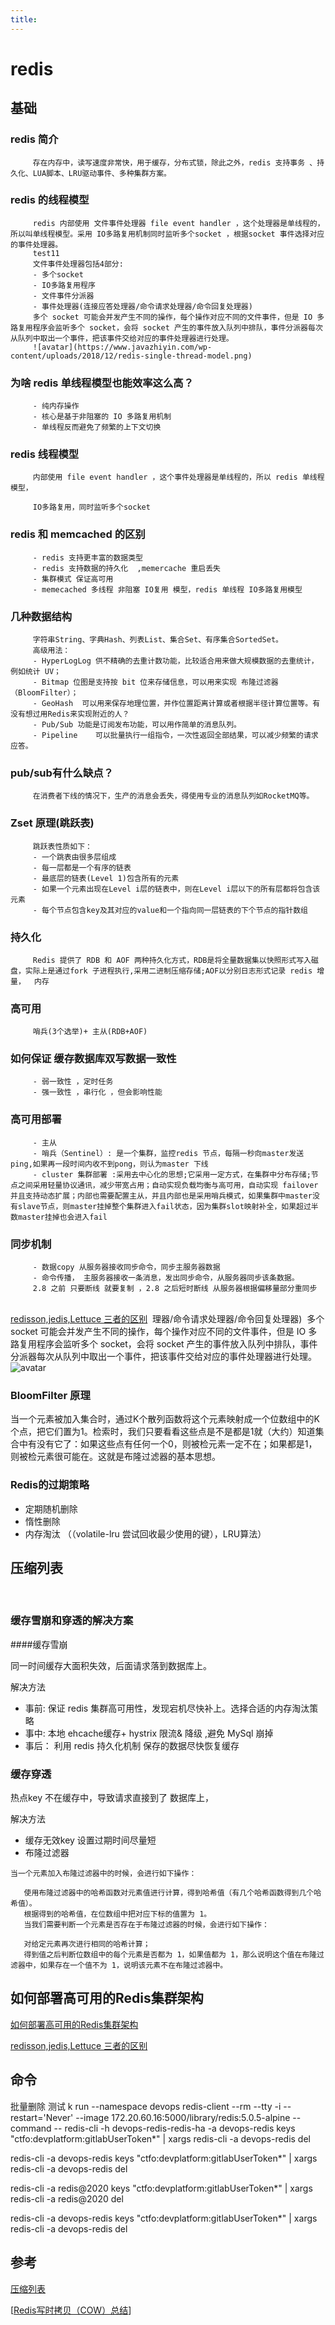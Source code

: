 ```yaml
---
title: 
---
```

# redis

## 基础
### redis 简介
         存在内存中，读写速度非常快，用于缓存，分布式锁，除此之外，redis 支持事务 、持久化、LUA脚本、LRU驱动事件、多种集群方案。

### redis 的线程模型
         redis 内部使用 文件事件处理器 file event handler ，这个处理器是单线程的，所以叫单线程模型。采用 IO多路复用机制同时监听多个socket ，根据socket 事件选择对应的事件处理器。
         test11
         文件事件处理器包括4部分:
         - 多个socket
         - IO多路复用程序
         - 文件事件分派器
         - 事件处理器(连接应答处理器/命令请求处理器/命令回复处理器)
         多个 socket 可能会并发产生不同的操作，每个操作对应不同的文件事件，但是 IO 多路复用程序会监听多个 socket，会将 socket 产生的事件放入队列中排队，事件分派器每次从队列中取出一个事件，把该事件交给对应的事件处理器进行处理。
         ![avatar](https://www.javazhiyin.com/wp-content/uploads/2018/12/redis-single-thread-model.png)
### 为啥 redis 单线程模型也能效率这么高？
         - 纯内存操作
         - 核心是基于非阻塞的 IO 多路复用机制
         - 单线程反而避免了频繁的上下文切换
### redis 线程模型
         内部使用 file event handler ，这个事件处理器是单线程的，所以 redis 单线程 模型，
         
         IO多路复用，同时监听多个socket
### redis 和 memcached 的区别
         - redis 支持更丰富的数据类型
         - redis 支持数据的持久化  ,memercache 重启丢失
         - 集群模式 保证高可用
         - memecached 多线程 非阻塞 IO复用 模型，redis 单线程 IO多路复用模型
### 几种数据结构
         字符串String、字典Hash、列表List、集合Set、有序集合SortedSet。
         高级用法：
         - HyperLogLog 供不精确的去重计数功能，比较适合用来做大规模数据的去重统计，例如统计 UV；             
         - Bitmap 位图是支持按 bit 位来存储信息，可以用来实现 布隆过滤器（BloomFilter）；
         - GeoHash  可以用来保存地理位置，并作位置距离计算或者根据半径计算位置等。有没有想过用Redis来实现附近的人？
         - Pub/Sub 功能是订阅发布功能，可以用作简单的消息队列。
         - Pipeline    可以批量执行一组指令，一次性返回全部结果，可以减少频繁的请求应答。     
### pub/sub有什么缺点？
         在消费者下线的情况下，生产的消息会丢失，得使用专业的消息队列如RocketMQ等。


### Zset 原理(跳跃表)
         跳跃表性质如下：
         - 一个跳表由很多层组成
         - 每一层都是一个有序的链表
         - 最底层的链表(Level 1)包含所有的元素
         - 如果一个元素出现在Level i层的链表中，则在Level i层以下的所有层都将包含该元素
         - 每个节点包含key及其对应的value和一个指向同一层链表的下个节点的指针数组
### 持久化   
         Redis 提供了 RDB 和 AOF 两种持久化方式，RDB是将全量数据集以快照形式写入磁盘，实际上是通过fork 子进程执行,采用二进制压缩存储;AOF以分别日志形式记录 redis 增量，  内存   
### 高可用
         哨兵(3个选举)+ 主从(RDB+AOF)

### 如何保证 缓存数据库双写数据一致性

         - 弱一致性 ，定时任务
         - 强一致性 ，串行化 ，但会影响性能

### 高可用部署
         - 主从
         - 哨兵（Sentinel）: 是一个集群，监控redis 节点，每隔一秒向master发送ping,如果再一段时间内收不到pong，则认为master 下线
         - cluster 集群部署 :采用去中心化的思想;它采用一定方式，在集群中分布存储;节点之间采用轻量协议通讯，减少带宽占用；自动实现负载均衡与高可用，自动实现 failover并且支持动态扩展；内部也需要配置主从，并且内部也是采用哨兵模式，如果集群中master没有slave节点，则master挂掉整个集群进入fail状态，因为集群slot映射补全，如果超过半数master挂掉也会进入fail

### 同步机制
         - 数据copy 从服务器接收同步命令，同步主服务器数据
         - 命令传播， 主服务器接收一条消息，发出同步命令，从服务器同步该条数据。
         2.8 之前 只要断线 就要复制 ，2.8 之后短时断线 从服务器根据偏移量部分重同步


​    
​         [redisson,jedis,Lettuce 三者的区别](https://www.cnblogs.com/liyan492/p/9858548.html)
​     理器/命令请求处理器/命令回复处理器)
​     多个 socket 可能会并发产生不同的操作，每个操作对应不同的文件事件，但是 IO 多路复用程序会监听多个 socket，会将 socket 产生的事件放入队列中排队，事件分派器每次从队列中取出一个事件，把该事件交给对应的事件处理器进行处理。
​     ![avatar](https://www.javazhiyin.com/wp-content/uploads/2018/12/redis-single-thread-model.png)
### BloomFilter 原理 
当一个元素被加入集合时，通过K个散列函数将这个元素映射成一个位数组中的K个点，把它们置为1。检索时，我们只要看看这些点是不是都是1就（大约）知道集合中有没有它了：如果这些点有任何一个0，则被检元素一定不在；如果都是1，则被检元素很可能在。这就是布隆过滤器的基本思想。


### Redis的过期策略
- 定期随机删除
- 惰性删除
- 内存淘汰 （（volatile-lru 尝试回收最少使用的键），LRU算法）

## 压缩列表



​    

### 缓存雪崩和穿透的解决方案

####缓存雪崩

同一时间缓存大面积失效，后面请求落到数据库上。

解决方法
- 事前: 保证 redis 集群高可用性，发现宕机尽快补上。选择合适的内存淘汰策略
- 事中: 本地 ehcache缓存+ hystrix 限流& 降级 ,避免 MySql 崩掉
- 事后： 利用 redis 持久化机制 保存的数据尽快恢复缓存 

### 缓存穿透
热点key 不在缓存中，导致请求直接到了 数据库上，


解决方法
- 缓存无效key 设置过期时间尽量短
- 布隆过滤器

```
当一个元素加入布隆过滤器中的时候，会进行如下操作：
   
   使用布隆过滤器中的哈希函数对元素值进行计算，得到哈希值（有几个哈希函数得到几个哈希值）。
   根据得到的哈希值，在位数组中把对应下标的值置为 1。
   当我们需要判断一个元素是否存在于布隆过滤器的时候，会进行如下操作：
   
   对给定元素再次进行相同的哈希计算；
   得到值之后判断位数组中的每个元素是否都为 1，如果值都为 1，那么说明这个值在布隆过滤器中，如果存在一个值不为 1，说明该元素不在布隆过滤器中。
```
## 如何部署高可用的Redis集群架构
[如何部署高可用的Redis集群架构](https://blog.csdn.net/huangshulang1234/article/details/78765308)



[redisson,jedis,Lettuce 三者的区别](https://www.cnblogs.com/liyan492/p/9858548.html)


## 命令
批量删除 测试
k run --namespace devops redis-client --rm --tty -i --restart='Never' --image 172.20.60.16:5000/library/redis:5.0.5-alpine --command -- redis-cli -h devops-redis-redis-ha   -a devops-redis  keys "ctfo:devplatform:gitlabUserToken*" | xargs redis-cli -a devops-redis del


redis-cli    -a devops-redis  keys "ctfo:devplatform:gitlabUserToken*" | xargs redis-cli -a devops-redis del

redis-cli  -a redis@2020  keys "ctfo:devplatform:gitlabUserToken*" | xargs redis-cli -a redis@2020 del

redis-cli  -a devops-redis  keys "ctfo:devplatform:gitlabUserToken*" | xargs redis-cli -a devops-redis del

## 参考

[压缩列表](https://www.cnblogs.com/hunternet/p/11306690.html)

[[Redis写时拷贝（COW）总结](https://www.cnblogs.com/jelly12345/p/15223184.html)]
